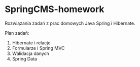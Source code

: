 # SpringCMS-homework

Rozwiązania zadań z prac domowych Java Spring i Hibernate.

Plan zadań:

1.    Hibernate i relacje
2.    Formularze i Spring MVC
3.    Walidacja danych
4.    Spring Data

